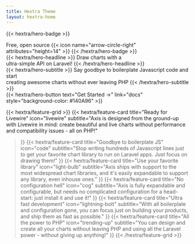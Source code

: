 ```yaml
---
title: Hextra Theme
layout: hextra-home
---
```


{{< hextra/hero-badge >}}
  <div style="background-color: #140A96" class="w-2 h-2 rounded-full"></div>
  <span>Free, open source</span>
  {{< icon name="arrow-circle-right" attributes="height=14" >}}
{{< /hextra/hero-badge >}}

<div class="mt-6 mb-6">
{{< hextra/hero-headline >}}
  Draw charts with a&nbsp;<br class="sm:block hidden" />ultra-simple API on Laravel!
{{< /hextra/hero-headline >}}
</div>

<div class="mb-12">
{{< hextra/hero-subtitle >}}
  Say goodbye to boilerplate Javascript code and start&nbsp;<br class="sm:block hidden" />creating awesome charts without ever leaving PHP
{{< /hextra/hero-subtitle >}}
</div>

<div class="mb-6">
{{< hextra/hero-button text="Get Started →" link="docs" style="background-color: #140A96" >}}
</div>

<div class="mt-6"></div>

{{< hextra/feature-grid >}}
  {{< hextra/feature-card
    title="Ready for Livewire"
    icon="livewire"
    subtitle="Axis is designed from the ground-up with Livewire in mind: create beautiful and live charts without performance and compatibility issues - all on PHP!"
  >}}
  {{< hextra/feature-card
    title="Goodbye to boilerplate JS"
    icon="code"
    subtitle="Stop writing hundreds of Javascript lines just to get your favorite chart library to run on Laravel apps. Just focus on drawing them!"
  >}}
  {{< hextra/feature-card
    title="Use your favorite library"
    icon="light-bulb"
    subtitle="Axis ships with support to the most widespread chart libraries, and it's easily expandable to support any library, even inhouse ones."
  >}}
  {{< hextra/feature-card
    title="No configuration hell"
    icon="cog"
    subtitle="Axis is fully expandable and configurable, but needs no complicated configuration for a head-start: just install it and use it!"
  >}}
  {{< hextra/feature-card
    title="Ultra fast development"
    icon="lightning-bolt"
    subtitle="With all boilerplate and configuration gone, you can focus just on building your products, and ship them as fast as possible."
  >}}
  {{< hextra/feature-card
    title="All the power to PHP"
    icon="trending-up"
    subtitle="You can design and create all your charts without leaving PHP and using all the Laravel power - without giving up anything!"
  >}}
{{< /hextra/feature-grid >}}
